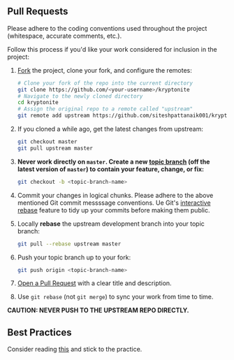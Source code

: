 ## Pull Requests

Please adhere to the coding conventions used throughout the project (whitespace,
accurate comments, etc.).

Follow this process if you'd like your work considered for inclusion in the
project:

1. [Fork](http://help.github.com/fork-a-repo/) the project, clone your fork,
   and configure the remotes:

   ```bash
   # Clone your fork of the repo into the current directory
   git clone https://github.com/<your-username>/kryptonite
   # Navigate to the newly cloned directory
   cd kryptonite
   # Assign the original repo to a remote called "upstream"
   git remote add upstream https://github.com/siteshpattanaik001/kryptonite
   ```

2. If you cloned a while ago, get the latest changes from upstream:

   ```bash
   git checkout master
   git pull upstream master
   ```

3. **Never work directly on `master`. Create a new [topic branch](http://stackoverflow.com/questions/284514/what-is-a-git-topic-branch) (off the latest
   version of `master`) to contain your feature, change, or fix:**

   ```bash
   git checkout -b <topic-branch-name>
   ```

4. Commit your changes in logical chunks. Please adhere to the above mentioned Git commit messssage conventions.
   Ue Git's [interactive rebase](https://help.github.com/articles/interactive-rebase)
   feature to tidy up your commits before making them public.

5. Locally **rebase** the upstream development branch into your topic branch:

   ```bash
   git pull --rebase upstream master
   ```

6. Push your topic branch up to your fork:

   ```bash
   git push origin <topic-branch-name>
   ```

10. [Open a Pull Request](https://help.github.com/articles/using-pull-requests/)
    with a clear title and description.

11. Use `git rebase` (not `git merge`) to sync your work from time to time.

**CAUTION: NEVER PUSH TO THE UPSTREAM REPO DIRECTLY.**

## Best Practices
Consider reading [this](https://sethrobertson.github.io/GitBestPractices/#backups) and stick to the practice.
